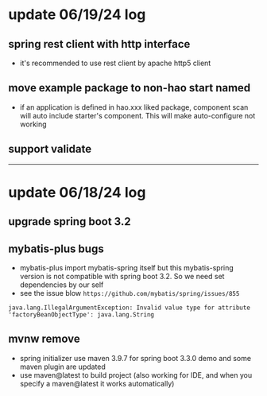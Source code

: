 # update 06/19/24 log
## spring rest client with http interface 
- it's recommended to use rest client by apache http5 client
## move example package to non-hao start named
- if an application is defined in hao.xxx liked package, component scan will auto include starter's component. This will make auto-configure not working
## support validate

---

# update 06/18/24 log
## upgrade spring boot 3.2
## mybatis-plus bugs
- mybatis-plus import mybatis-spring itself but this mybatis-spring version is not compatible with  spring boot 3.2. So we need set dependencies by our self
- see the issue blow `https://github.com/mybatis/spring/issues/855`
```
java.lang.IllegalArgumentException: Invalid value type for attribute 'factoryBeanObjectType': java.lang.String
```
## mvnw remove
- spring initializer use maven 3.9.7 for spring boot 3.3.0 demo and some maven plugin are updated
- use maven@latest to build project (also working for IDE, and when you specify a maven@latest it works automatically)
